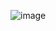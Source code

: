 ![image](https://github.com/AyushNikhara/Drum-Kit/assets/103193625/6920c7ef-55a8-4c9c-9fdc-d96633170ef8)
